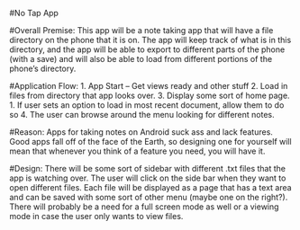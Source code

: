 #No Tap App

#Overall Premise:
	This app will be a note taking app that will have a file directory on the phone that it is on. The app will keep track of what is in this directory, and the app will be able to export to different parts of the phone (with a save) and will also be able to load from different portions of the phone’s directory.

#Application Flow:
    1. App Start – Get views ready and other stuff
    2. Load in files from directory that app looks over.
    3. Display some sort of home page.
        1. If user sets an option to load in most recent document, allow them to do so
    4. The user can browse around the menu looking for different notes.

#Reason:
	Apps for taking notes on Android suck ass and lack features. Good apps fall off of the face of the Earth, so designing one for yourself will mean that whenever you think of a feature you need, you will have it.

#Design:
	There will be some sort of sidebar with different .txt files that the app is watching over. The user will click on the side bar when they want to open different files. Each file will be displayed as a page that has a text area and can be saved with some sort of other menu (maybe one on the right?). There will probably be a need for a full screen mode as well or a viewing mode in case the user only wants to view files.

